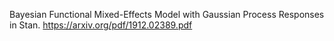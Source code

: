 Bayesian Functional Mixed-Effects Model with Gaussian Process Responses in Stan.
https://arxiv.org/pdf/1912.02389.pdf
